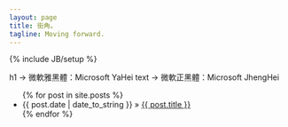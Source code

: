 ```yaml
---
layout: page
title: 街角。
tagline: Moving forward.
---
```

{% include JB/setup %}

h1 -> 微軟雅黑體：Microsoft YaHei
text -> 微軟正黑體：Microsoft JhengHei

<ul class="posts">
  {% for post in site.posts %}
    <li><span>{{ post.date | date_to_string }}</span> &raquo; <a href="{{ BASE_PATH }}{{ post.url }}">{{ post.title }}</a></li>
  {% endfor %}
</ul>



